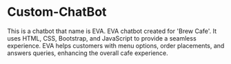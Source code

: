 # Custom-ChatBot
This is a chatbot that name is EVA. EVA chatbot created for 'Brew Cafe'. It uses HTML, CSS, Bootstrap, and JavaScript to provide a seamless experience. EVA helps customers with menu options, order placements, and answers queries, enhancing the overall cafe experience.
